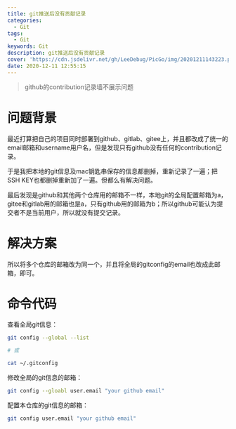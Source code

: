 ```yaml
---
title: git推送后没有贡献记录
categories:
  - Git
tags:
  - Git
keywords: Git
description: git推送后没有贡献记录
cover: 'https://cdn.jsdelivr.net/gh/LeeDebug/PicGo/img/20201211143223.png'
date: 2020-12-11 12:55:15
---
```


> github的contribution记录墙不展示问题

# 问题背景

最近打算把自己的项目同时部署到github、gitlab、gitee上，并且都改成了统一的email邮箱和username用户名，但是发现只有github没有任何的contribution记录。

于是我把本地的git信息及mac钥匙串保存的信息都删掉，重新记录了一遍；把SSH KEY也都删掉重新加了一遍。但都么有解决问题。

最后发现是github和其他两个仓库用的邮箱不一样，本地git的全局配置邮箱为a，gitee和gitlab用的邮箱也是a，只有github用的邮箱为b；所以github可能认为提交者不是当前用户，所以就没有提交记录。

# 解决方案

所以将多个仓库的邮箱改为同一个，并且将全局的gitconfig的email也改成此邮箱，即可。

# 命令代码

查看全局git信息：

```bash
git config --global --list

# 或

cat ~/.gitconfig
```

修改全局的git信息的邮箱：

```bash
git config --gloabl user.email "your github email"
```

配置本仓库的git信息的邮箱：

```bash
git config user.email "your github email"
```
